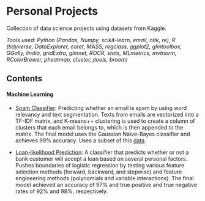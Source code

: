 # Personal Projects
Collection of data science projects using datasets from Kaggle.

*Tools used: Python (Pandas, Numpy, scikit-learn, email, nltk, re), R (tidyverse, DataExplorer, caret, MASS, regclass, ggplot2, glmtoolbox, GGally, lindia, gridExtra, glmnet, ROCR, stats, MLmetrics, mvtnorm, RColorBrewer, pheatmap, cluster, jtools, broom)*

## Contents

#### Machine Learning
+ [Spam Classifier](https://github.com/duynlq/Personal-Projects/blob/main/spam_classifier/Duy_Nguyen_CaseStudy3.ipynb): Predicting whether an email is spam by using word relevancy and text segmentation. Texts from emails are vectorized into a TF-IDF matrix, and K-means++ clustering is used to create a column of clusters that each email belongs to, which is then appended to the matrix. The final model uses the Gaussian Naive-Bayes classifier and achieves 99% accuracy. Uses a subset of this [data](https://spamassassin.apache.org/old/publiccorpus/).

+ [Loan-likelihood Prediction](https://github.com/duynlq/Personal-Projects/blob/main/loan_likelihood/duyProject2.pdf): A classifier that predicts whether or not a bank customer will accept a loan based on several personal factors. Pushes boundaries of logistic regression by testing various feature selection methods (forward, backward, and stepwise) and feature engineering methods (polynomials and variable interactions). The final model achieved an accuracy of 97% and true positive and true negative rates of 92% and 98%, respectively.

